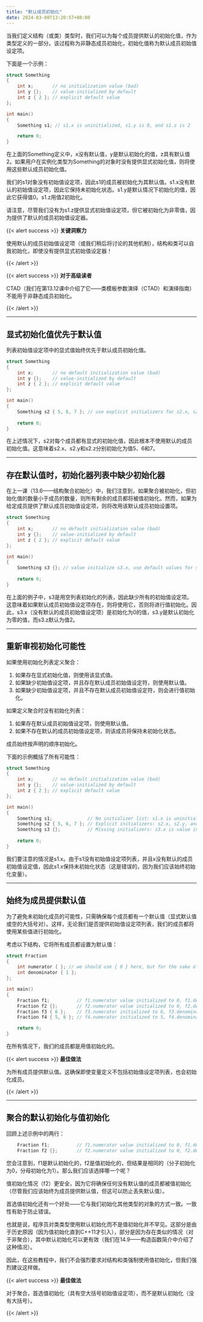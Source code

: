 ```yaml
---
title: "默认成员初始化"
date: 2024-03-08T13:20:57+08:00
---
```


当我们定义结构（或类）类型时，我们可以为每个成员提供默认的初始化值，作为类型定义的一部分。该过程称为非静态成员初始化，初始化值称为默认成员初始值设定项。

下面是一个示例：

```C++
struct Something
{
    int x;       // no initialization value (bad)
    int y {};    // value-initialized by default
    int z { 2 }; // explicit default value
};

int main()
{
    Something s1; // s1.x is uninitialized, s1.y is 0, and s1.z is 2

    return 0;
}
```

在上面的Something定义中，x没有默认值，y是默认初始化的值，z具有默认值2。如果用户在实例化类型为Something的对象时没有提供显式初始化值，则将使用这些默认成员初始化值。

我们的s1对象没有初始值设定项，因此s1的成员被初始化为其默认值。s1.x没有默认的初始值设定项，因此它保持未初始化状态。s1.y是默认情况下初始化的值，因此它获得值0。s1.z用值2初始化。

请注意，尽管我们没有为s1.z提供显式初始值设定项，但它被初始化为非零值，因为提供了默认的成员初始值设定器。

{{< alert success >}}
**关键洞察力**

使用默认的成员初始值设定项（或我们稍后将讨论的其他机制），结构和类可以自我初始化，即使没有提供显式初始值设定器！

{{< /alert >}}

{{< alert success >}}
**对于高级读者**

CTAD（我们在第13.12课中介绍了它——类模板参数演绎（CTAD）和演绎指南）不能用于非静态成员初始化。

{{< /alert >}}

***
## 显式初始化值优先于默认值

列表初始值设定项中的显式值始终优先于默认成员初始化值。

```C++
struct Something
{
    int x;       // no default initialization value (bad)
    int y {};    // value-initialized by default
    int z { 2 }; // explicit default value
};

int main()
{
    Something s2 { 5, 6, 7 }; // use explicit initializers for s2.x, s2.y, and s2.z (no default values are used)
   
    return 0;
}
```

在上述情况下，s2对每个成员都有显式的初始化值，因此根本不使用默认的成员初始化值。这意味着s2.x、s2.y和s2.z分别初始化为值5、6和7。

***
## 存在默认值时，初始化器列表中缺少初始化器

在上一课（13.6——结构聚合初始化）中，我们注意到，如果聚合被初始化，但初始化值的数量小于成员的数量，则所有剩余的成员都将被值初始化。然而，如果为给定成员提供了默认成员初始值设定项，则将改用该默认成员初始设置项。

```C++
struct Something
{
    int x;       // no default initialization value (bad)
    int y {};    // value-initialized by default
    int z { 2 }; // explicit default value
};

int main()
{
    Something s3 {}; // value initialize s3.x, use default values for s3.y and s3.z
   
    return 0;
}
```

在上面的例子中，s3是用空列表初始化的列表，因此缺少所有的初始值设定项。这意味着如果默认成员初始值设定项存在，则将使用它，否则将进行值初始化。因此，s3.x（没有默认的成员初始值设定项）是初始化为0的值，s3.y是默认初始化为零的值，而s3.z默认为值2。

***
## 重新审视初始化可能性

如果使用初始化列表定义聚合：

1. 如果存在显式初始化值，则使用该显式值。
2. 如果缺少初始值设定项，并且存在默认成员初始值设定符，则使用默认值。
3. 如果缺少初始值设定项，并且不存在默认成员初始值设定符，则会进行值初始化。


如果定义聚合时没有初始化列表：

1. 如果存在默认成员初始值设定项，则使用默认值。
2. 如果不存在默认的成员初始值设定项，则该成员将保持未初始化状态。


成员始终按声明的顺序初始化。

下面的示例概括了所有可能性：

```C++
struct Something
{
    int x;       // no default initialization value (bad)
    int y {};    // value-initialized by default
    int z { 2 }; // explicit default value
};

int main()
{
    Something s1;             // No initializer list: s1.x is uninitialized, s1.y and s1.z use defaults
    Something s2 { 5, 6, 7 }; // Explicit initializers: s2.x, s2.y, and s2.z use explicit values (no default values are used)
    Something s3 {};          // Missing initializers: s3.x is value initialized, s3.y and s3.z use defaults
   
    return 0;
}
```

我们要注意的情况是s1.x。由于s1没有初始值设定项列表，并且x没有默认的成员初始值设定值，因此s1.x保持未初始化状态（这是错误的，因为我们应该始终初始化变量）。

***
## 始终为成员提供默认值

为了避免未初始化成员的可能性，只需确保每个成员都有一个默认值（显式默认值或空的大括号对）。这样，无论我们是否提供初始值设定项列表，我们的成员都将使用某些值进行初始化。

考虑以下结构，它将所有成员都设置为默认值：

```C++
struct Fraction
{
	int numerator { }; // we should use { 0 } here, but for the sake of example we'll use value initialization instead
	int denominator { 1 };
};

int main()
{
	Fraction f1;          // f1.numerator value initialized to 0, f1.denominator defaulted to 1
	Fraction f2 {};       // f2.numerator value initialized to 0, f2.denominator defaulted to 1
	Fraction f3 { 6 };    // f3.numerator initialized to 6, f3.denominator defaulted to 1
	Fraction f4 { 5, 8 }; // f4.numerator initialized to 5, f4.denominator initialized to 8

	return 0;
}
```

在所有情况下，我们的成员都是用值初始化的。

{{< alert success >}}
**最佳做法**

为所有成员提供默认值。这确保即使变量定义不包括初始值设定项列表，也会初始化成员。

{{< /alert >}}

***
## 聚合的默认初始化与值初始化

回顾上述示例中的两行：

```C++
	Fraction f1;          // f1.numerator value initialized to 0, f1.denominator defaulted to 1
	Fraction f2 {};       // f2.numerator value initialized to 0, f2.denominator defaulted to 1
```

您会注意到，f1是默认初始化的，f2是值初始化的，但结果是相同的（分子初始化为0，分母初始化为1）。那么我们应该选择哪一个呢？

值初始化情况（f2）更安全，因为它将确保任何没有默认值的成员都被值初始化（尽管我们应该始终为成员提供默认值，但这可以防止丢失默认值）。

首选值初始化还有一个好处——它与我们初始化其他类型的对象的方式一致。一致性有助于防止错误。

也就是说，程序员对类类型使用默认初始化而不是值初始化并不罕见。这部分是由于历史原因（因为值初始化直到C++11才引入），部分是因为存在类似的情况（对于非聚合），其中默认初始化可以更有效（我们在14.9——构造函数简介中介绍了这种情况）。

因此，在这些教程中，我们不会强烈要求对结构和类强制使用值初始化，但我们强烈建议这样做。

{{< alert success >}}
**最佳做法**

对于聚合，首选值初始化（具有空大括号初始值设定项），而不是默认初始化（没有大括号）。

{{< /alert >}}

